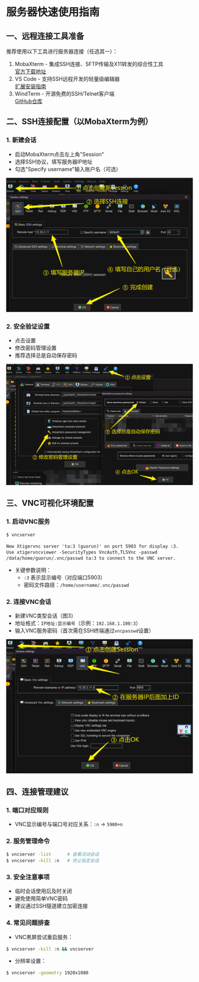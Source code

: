 # 服务器快速使用指南

## 一、远程连接工具准备
推荐使用以下工具进行服务器连接（任选其一）：

1. MobaXterm - 集成SSH连接、SFTP传输及X11转发的综合性工具  
   [官方下载地址](https://mobaxterm.mobatek.net/)
2. VS Code - 支持SSH远程开发的轻量级编辑器  
   [扩展安装指南](https://code.visualstudio.com/docs/remote/ssh)
3. WindTerm - 开源免费的SSH/Telnet客户端  
   [GitHub仓库](https://github.com/kingToolbox/WindTerm)

## 二、SSH连接配置（以MobaXterm为例）

### 1. 新建会话  

- 启动MobaXterm点击左上角"Session"
- 选择SSH协议，填写服务器IP地址
- 勾选"Specify username"输入账户名（可选）

![图1：新建SSH会话](img/create_new_session.png)

### 2. 安全验证设置

- 点击设置
- 修改密码管理设置
- 推荐选择总是自动保存密码

![图2：密码保存设置](img/auto_save_passwd.png)

## 三、VNC可视化环境配置
### 1. 启动VNC服务

```bash
$ vncserver
```

```terminal
New Xtigervnc server 'ta:3 (guorun)' on port 5903 for display :3.
Use xtigervncviewer -SecurityTypes VncAuth,TLSVnc -passwd /data/home/guorun/.vnc/passwd ta:3 to connect to the VNC server.
```

- 关键参数说明：
   - `:3` 表示显示编号（对应端口5903）
   - 密码文件路径：`/home/username/.vnc/passwd`


### 2. 连接VNC会话

- 新建VNC类型会话（图3）
- 地址格式：`IP地址:显示编号`（示例：`192.168.1.100:3`）
- 输入VNC服务密码（首次需在SSH终端通过`vncpasswd`设置）

![图3：VNC连接配置](img/connect_vnc_session.png)

## 四、连接管理建议

### 1. 端口对应规则  

- VNC显示编号与端口号对应关系：`:n` → `5900+n`

### 2. 服务管理命令  

```bash
$ vncserver -list      # 查看活动会话
$ vncserver -kill :n   # 终止指定会话
```

### 3. 安全注意事项

- 临时会话使用后及时关闭
- 避免使用简单VNC密码
- 建议通过SSH隧道建立加密连接


### 4. 常见问题排查

- VNC黑屏尝试重启服务：

```bash
$ vncserver -kill :n && vncserver
```

- 分辨率设置：

```bash
$ vncserver -geometry 1920x1080
```